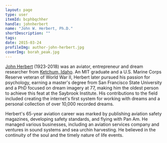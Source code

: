 ```yaml
---
layout: page
type: user
itemId: bcphbqchher
handle: johnherbert
name: "John W. Herbert, Ph.D."
shortDescription: ""
tags:
date: 2015-03-24
profileImg: author-john-herbert.jpg
coverImg: borah_peak.jpg
---
```


[John Herbert](https://www.mtexpress.com/obituaries/john-warne-herbert/article_d9979098-cc09-11e8-a34d-afe2af7e608a.html) (1923-2018) was an aviator, entrepreneur and dream researcher from [Ketchum, Idaho](https://en.wikipedia.org/wiki/Ketchum,_Idaho). An MIT graduate and a U.S. Marine Corps Reserve veteran of World War II, Herbert later pursued his passion for psychology, earning a master's degree from San Francisco State University and a PhD focused on dream imagery at 77, making him the oldest person to achieve this feat at the Saybrook Institute. His contributions to the field included creating the internet's first system for working with dreams and a personal collection of over 10,000 recorded dreams.

Herbert's 65-year aviation career was marked by publishing aviation safety magazines, developing safety standards, and flying with Pan Am. He managed various businesses, including an aviation services company and ventures in sound systems and sea urchin harvesting. He believed in the continuity of the soul and the timely nature of life events.

